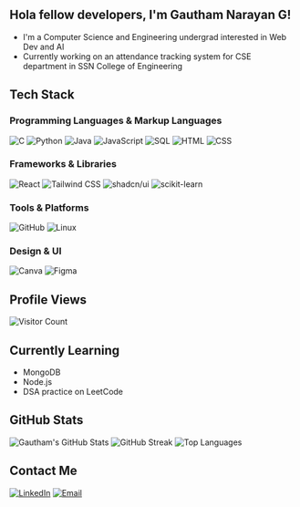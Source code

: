 ## Hola fellow developers, I'm Gautham Narayan G!

- I'm a Computer Science and Engineering undergrad interested in Web Dev and AI
- Currently working on an attendance tracking system for CSE department in SSN College of Engineering

## Tech Stack

### Programming Languages & Markup Languages
![C](https://img.shields.io/badge/-C-00599C?style=flat&logo=c&logoColor=white)
![Python](https://img.shields.io/badge/-Python-3776AB?style=flat&logo=python&logoColor=white)
![Java](https://img.shields.io/badge/-Java-007396?style=flat&logo=java&logoColor=white)
![JavaScript](https://img.shields.io/badge/-JavaScript-F7DF1E?style=flat&logo=javascript&logoColor=black)
![SQL](https://img.shields.io/badge/-SQL-4479A1?style=flat&logo=postgresql&logoColor=white)
![HTML](https://img.shields.io/badge/-HTML5-E34F26?style=flat&logo=html5&logoColor=white)
![CSS](https://img.shields.io/badge/-CSS3-1572B6?style=flat&logo=css3&logoColor=white)

### Frameworks & Libraries
![React](https://img.shields.io/badge/-React-61DAFB?style=flat&logo=react&logoColor=black)
![Tailwind CSS](https://img.shields.io/badge/-TailwindCSS-38B2AC?style=flat&logo=tailwind-css&logoColor=white)
![shadcn/ui](https://img.shields.io/badge/-shadcn/ui-000000?style=flat&logo=radix-ui&logoColor=white)
![scikit-learn](https://img.shields.io/badge/-Scikit--Learn-F7931E?style=flat&logo=scikit-learn&logoColor=white)

### Tools & Platforms
![GitHub](https://img.shields.io/badge/-GitHub-181717?style=flat&logo=github&logoColor=white)
![Linux](https://img.shields.io/badge/-Linux-FCC624?style=flat&logo=linux&logoColor=black)

### Design & UI
![Canva](https://img.shields.io/badge/-Canva-00C4CC?style=flat&logo=canva&logoColor=white)
![Figma](https://img.shields.io/badge/-Figma-F24E1E?style=flat&logo=figma&logoColor=white)

## Profile Views
![Visitor Count](https://komarev.com/ghpvc/?username=gautham-gln&style=flat&color=blue)

## Currently Learning

- MongoDB
- Node.js
- DSA practice on LeetCode

## GitHub Stats

![Gautham's GitHub Stats](https://github-readme-stats.vercel.app/api?username=gautham-gln&show_icons=true&theme=github_dark)
![GitHub Streak](https://github-readme-streak-stats.herokuapp.com/?user=gautham-gln&theme=onedark)
![Top Languages](https://github-readme-stats.vercel.app/api/top-langs/?username=gautham-gln&layout=compact&theme=tokyonight)


## Contact Me
[![LinkedIn](https://img.shields.io/badge/-LinkedIn-blue?style=flat-square&logo=linkedin)](https://www.linkedin.com/in/gautham-narayan-g)
[![Email](https://img.shields.io/badge/-Email-red?style=flat-square&logo=gmail&logoColor=white)](mailto:gautham.gln1@gmail.com)


<!--
**gautham-gln/gautham-gln** is a ✨ _special_ ✨ repository because its `README.md` (this file) appears on your GitHub profile.

Here are some ideas to get you started:

- 🔭 I’m currently working on ...
- 🌱 I’m currently learning ...
- 👯 I’m looking to collaborate on ...
- 🤔 I’m looking for help with ...
- 💬 Ask me about ...
- 📫 How to reach me: ...
- 😄 Pronouns: ...
- ⚡ Fun fact: ...
-->
